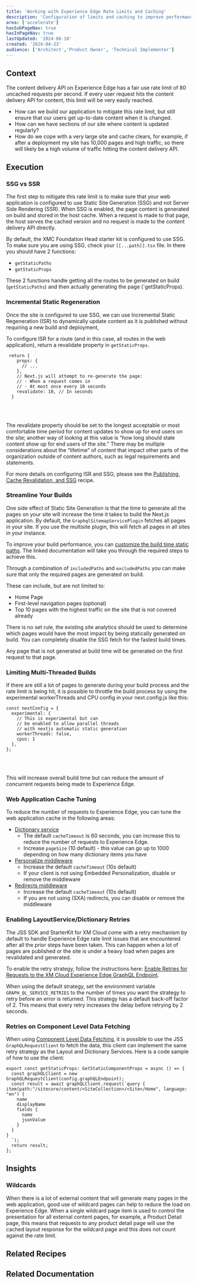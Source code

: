 ```yaml
---
title: 'Working with Experience Edge Rate Limits and Caching'
description: 'Configuration of limits and caching to improve performance'
area: ['accelerate']
hasSubPageNav: true
hasInPageNav: true
lastUpdated: '2024-06-18'
created: '2024-04-23'
audience: ['Architect','Product Owner', 'Technical Implementer']
---
```


## Context

The content delivery API on Experience Edge has a fair use rate limit of 80 uncached requests per second. If every user request hits the content delivery API for content, this limit will be very easily reached.

- How can we build our application to mitigate this rate limit, but still ensure that our users get up-to-date content when it is changed.
- How can we have sections of our site where content is updated regularly?
- How do we cope with a very large site and cache clears, for example, if after a deployment my site has 10,000 pages and high traffic, so there will likely be a high volume of traffic hitting the content delivery API.

## Execution

### SSG vs SSR

The first step to mitigate this rate limit is to make sure that your web application is configured to use Static Site Generation (SSG) and not Server Side Rendering (SSR). When SSG is enabled, the page content is generated on build and stored in the host cache. When a request is made to that page, the host serves the cached version and no request is made to the content delivery API directly.

By default, the XMC Foundation Head starter kit is configured to use SSG. To make sure you are using SSG, check your `[[...path]].tsx` file. In there you should have 2 functions:

- `getStaticPaths`
- `getStaticProps`

These 2 functions handle getting all the routes to be generated on build (`getStaticPaths`) and then actually generating the page (`getStaticProps).

### Incremental Static Regeneration

Once the site is configured to use SSG, we can use Incremental Static Regeneration (ISR) to dynamically update content as it is published without requiring a new build and deployment,

To configure ISR for a route (and in this case, all routes in the web application), return a revalidate property in `getStaticProps`.

```
 return {
    props: {
      // ...
    },
    // Next.js will attempt to re-generate the page:
    // - When a request comes in
    // - At most once every 10 seconds
    revalidate: 10, // In seconds
  }

```

<br /><br />

The revalidate property should be set to the longest acceptable or most comfortable time period for content updates to show up for end users on the site; another way of looking at this value is “how long should stale content show up for end users of the site.” There may be multiple considerations about the “lifetime” of content that impact other parts of the organization outside of content authors, such as legal requirements and statements.

For more details on configuring ISR and SSG, please see the [Publishing, Cache Revalidation, and SSG](/learn/accelerate/xmcloud/implementation/project-architecture/publishing-cache-isr.md) recipe.

### Streamline Your Builds

One side effect of Static Site Generation is that the time to generate all the pages on your site will increase the time it takes to build the Next.js application. By default, the `GraphqlSitemapServicePlugin` fetches all pages in your site. If you use the multisite plugin, this will fetch all pages in all sites in your instance.

To improve your build performance, you can [customize the build time static paths](https://doc.sitecore.com/xmc/en/developers/jss/latest/jss-xmc/customize-build-time-static-paths-in-jss-next-js-apps.html). The linked documentation will take you through the required steps to achieve this.

Through a combination of `includedPaths` and `excludedPaths` you can make sure that only the required pages are generated on build.

These can include, but are not limited to:

- Home Page
- First-level navigation pages (optional)
- Top 10 pages with the highest traffic on the site that is not covered already

There is no set rule, the existing site analytics should be used to determine which pages would have the most impact by being statically generated on build. You can completely disable the SSG fetch for the fastest build times.

Any page that is not generated at build time will be generated on the first request to that page.

### Limiting Multi-Threaded Builds

If there are still a lot of pages to generate during your build process and the rate limit is being hit, it is possible to throttle the build process by using the experimental workerThreads and CPU config in your next.config.js like this:

```
const nextConfig = {
  experimental: {
    // This is experimental but can
    // be enabled to allow parallel threads
    // with nextjs automatic static generation
    workerThreads: false,
    cpus: 1
  },
};
```

<br /><br />

This will increase overall build time but can reduce the amount of concurrent requests being made to Experience Edge.

### Web Application Cache Tuning

To reduce the number of requests to Experience Edge, you can tune the web application cache in the following areas:

- [Dictionary service](https://github.com/sitecorelabs/xmcloud-foundation-head/blob/main/src/sxastarter/src/lib/dictionary-service-factory.ts#L20)
  - The default `cacheTimeout` is 60 seconds, you can increase this to reduce the number of requests to Experience Edge.
  - Increase `pageSize` (10 default) - this value can go up to 1000 depending on how many dictionary items you have
- [Personalize middleware](https://github.com/sitecorelabs/xmcloud-foundation-head/blob/main/src/sxastarter/src/lib/middleware/plugins/personalize.ts#L26)
  - Increase the default `cacheTimeout` (10s default)
  - If your client is not using Embedded Personalization, disable or remove the middleware
- [Redirects middleware](https://github.com/sitecorelabs/xmcloud-foundation-head/blob/main/src/sxastarter/src/lib/middleware/plugins/redirects.ts#L12)
  - Increase the default `cacheTimeout` (10s default)
  - If you are not using (SXA) redirects, you can disable or remove the middleware

### Enabling LayoutService/Dictionary Retries

The JSS SDK and StarterKit for XM Cloud come with a retry mechanism by default to handle Experience Edge rate limit issues that are encountered after all the prior steps have been taken. This can happen when a lot of pages are published or the site is under a heavy load when pages are revalidated and generated.

To enable the retry strategy, follow the instructions here: [Enable Retries for Requests to the XM Cloud Experience Edge GraphQL Endpoint](https://doc.sitecore.com/xmc/en/developers/jss/latest/jss-xmc/enable-retries-for-requests-to-the-xm-cloud-experience-edge-graphql-endpoint.html).

When using the default strategy, set the environment variable `GRAPH_QL_SERVICE_RETRIES` to the number of times you want the strategy to retry before an error is returned. This strategy has a default back-off factor of 2. This means that every retry increases the delay before retrying by 2 seconds.

### Retries on Component Level Data Fetching

When using [Component Level Data Fetching](https://doc.sitecore.com/xmc/en/developers/jss/latest/jss-xmc/component-level-data-fetching-in-jss-next-js-apps.html), it is possible to use the JSS `GraphQLRequestClient` to fetch the data, this client can implement the same retry strategy as the Layout and Dictionary Services. Here is a code sample of how to use the client:

```
export const getStaticProps: GetStaticComponentProps = async () => {
  const graphQLClient = new GraphQLRequestClient(config.graphQLEndpoint);
  const result = await graphQLClient.request(`query {
item(path:"/sitecore/content/<SiteCollection>/<Site>/Home", language: "en") {
    name
    displayName
    fields {
      name
      jsonValue
    }
  }
}
  `);
  return result;
};
```

## Insights

### Wildcards

When there is a lot of external content that will generate many pages in the web application, good use of wildcard pages can help to reduce the load on Experience Edge. When a single wildcard page item is used to control the presentation for all external content pages, for example, a Product Detail page, this means that requests to any product detail page will use the cached layout response for the wildcard page and this does not count against the rate limit.

## Related Recipes

<Row colums={2}>
    <Link title="Getting Component Specific Data" link="/learn/accelerate/xm-cloud/implementation/external-data-integration/getting-component-specific-data" />
    <Link title="Using Wildcard Pages" link="/learn/accelerate/xm-cloud/implementation/information-architecture/wildcard-pages" />
</Row>

## Related Documentation

<Row columns={2}>
<Link title="Customize build-time static paths in Next.js apps" link="https://doc.sitecore.com/xmc/en/developers/jss/latest/jss-xmc/customize-build-time-static-paths-in-jss-next-js-apps.html" />
<Link title="Enable retries for requests to the XM Cloud Experience Edge GraphQL endpoint" link="https://doc.sitecore.com/xmc/en/developers/jss/latest/jss-xmc/enable-retries-for-requests-to-the-xm-cloud-experience-edge-graphql-endpoint.html" />
<Link title="Component-level data fetching in JSS Next.js apps" link="https://doc.sitecore.com/xmc/en/developers/jss/latest/jss-xmc/component-level-data-fetching-in-jss-next-js-apps.html" />
</Row>
